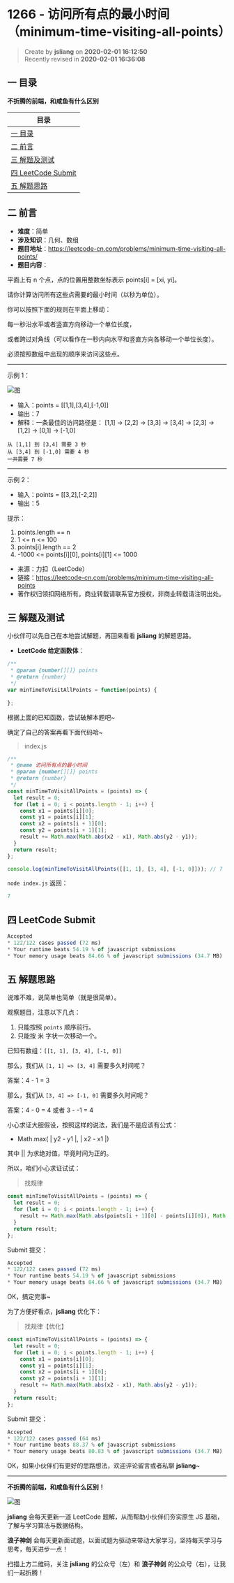 1266 - 访问所有点的最小时间（minimum-time-visiting-all-points）
===

> Create by **jsliang** on **2020-02-01 16:12:50**  
> Recently revised in **2020-02-01 16:36:08**

## 一 目录

**不折腾的前端，和咸鱼有什么区别**

| 目录 |
| --- | 
| [一 目录](#chapter-one) | 
| [二 前言](#chapter-two) |
| [三 解题及测试](#chapter-three) |
| [四 LeetCode Submit](#chapter-four) |
| [五 解题思路](#chapter-five) |

## 二 前言



* **难度**：简单
* **涉及知识**：几何、数组
* **题目地址**：https://leetcode-cn.com/problems/minimum-time-visiting-all-points/
* **题目内容**：

平面上有 n 个点，点的位置用整数坐标表示 points[i] = [xi, yi]。

请你计算访问所有这些点需要的最小时间（以秒为单位）。

你可以按照下面的规则在平面上移动：

每一秒沿水平或者竖直方向移动一个单位长度，

或者跨过对角线（可以看作在一秒内向水平和竖直方向各移动一个单位长度）。

必须按照数组中出现的顺序来访问这些点。

---

示例 1：

![图](../../../public-repertory/img/other-algorithm-1266-1.png)

* 输入：points = [[1,1],[3,4],[-1,0]]
* 输出：7
* 解释：一条最佳的访问路径是： [1,1] -> [2,2] -> [3,3] -> [3,4] -> [2,3] -> [1,2] -> [0,1] -> [-1,0]   

```
从 [1,1] 到 [3,4] 需要 3 秒 
从 [3,4] 到 [-1,0] 需要 4 秒
一共需要 7 秒
```

---

示例 2：

* 输入：points = [[3,2],[-2,2]]
* 输出：5

提示：

1. points.length == n
2. 1 <= n <= 100
3. points[i].length == 2
4. -1000 <= points[i][0], points[i][1] <= 1000

* 来源：力扣（LeetCode）
* 链接：https://leetcode-cn.com/problems/minimum-time-visiting-all-points
* 著作权归领扣网络所有。商业转载请联系官方授权，非商业转载请注明出处。

## 三 解题及测试



小伙伴可以先自己在本地尝试解题，再回来看看 **jsliang** 的解题思路。

* **LeetCode 给定函数体**：

```js
/**
 * @param {number[][]} points
 * @return {number}
 */
var minTimeToVisitAllPoints = function(points) {
    
};
```

根据上面的已知函数，尝试破解本题吧~

确定了自己的答案再看下面代码哈~

> index.js

```js
/**
 * @name 访问所有点的最小时间
 * @param {number[][]} points
 * @return {number}
 */
const minTimeToVisitAllPoints = (points) => {
  let result = 0;
  for (let i = 0; i < points.length - 1; i++) {
    const x1 = points[i][0];
    const y1 = points[i][1];
    const x2 = points[i + 1][0];
    const y2 = points[i + 1][1];
    result += Math.max(Math.abs(x2 - x1), Math.abs(y2 - y1));
  }
  return result;
};

console.log(minTimeToVisitAllPoints([[1, 1], [3, 4], [-1, 0]])); // 7
```

`node index.js` 返回：

```js
7
```

## 四 LeetCode Submit



```js
Accepted
* 122/122 cases passed (72 ms)
* Your runtime beats 54.19 % of javascript submissions
* Your memory usage beats 84.66 % of javascript submissions (34.7 MB)
```

## 五 解题思路



说难不难，说简单也简单（就是很简单）。

观察题目，注意以下几点：

1. 只能按照 `points` 顺序前行。
2. 只能按 米 字状一次移动一个。

已知有数组：`[[1, 1], [3, 4], [-1, 0]]`

那么，我们从 `[1, 1] => [3, 4]` 需要多久时间呢？

答案：4 - 1 = 3

那么，我们从 `[3, 4] => [-1, 0]` 需要多久时间呢？

答案：4 - 0 = 4 或者 3 - -1 = 4

小心求证大胆假设，按照这样的说法，我们是不是应该有公式：

* Math.max( | y2 - y1 |, | x2 - x1 |)

其中 || 为求绝对值，毕竟时间为正的。

所以，咱们小心求证试试：

> 找规律

```js
const minTimeToVisitAllPoints = (points) => {
  let result = 0;
  for (let i = 0; i < points.length - 1; i++) {
    result += Math.max(Math.abs(points[i + 1][0] - points[i][0]), Math.abs(points[i + 1][1] - points[i][1]));
  }
  return result;
};
```

Submit 提交：

```js
Accepted
* 122/122 cases passed (72 ms)
* Your runtime beats 54.19 % of javascript submissions
* Your memory usage beats 84.66 % of javascript submissions (34.7 MB)
```

OK，搞定完事~

为了方便好看点，**jsliang** 优化下：

> 找规律【优化】

```js
const minTimeToVisitAllPoints = (points) => {
  let result = 0;
  for (let i = 0; i < points.length - 1; i++) {
    const x1 = points[i][0];
    const y1 = points[i][1];
    const x2 = points[i + 1][0];
    const y2 = points[i + 1][1];
    result += Math.max(Math.abs(x2 - x1), Math.abs(y2 - y1));
  }
  return result;
};
```

Submit 提交：

```js
Accepted
* 122/122 cases passed (64 ms)
* Your runtime beats 88.37 % of javascript submissions
* Your memory usage beats 80.83 % of javascript submissions (34.7 MB)
```

OK，如果小伙伴们有更好的思路想法，欢迎评论留言或者私聊 **jsliang**~

---

**不折腾的前端，和咸鱼有什么区别！**

![图](../../../public-repertory/img/z-index-small.png)

**jsliang** 会每天更新一道 LeetCode 题解，从而帮助小伙伴们夯实原生 JS 基础，了解与学习算法与数据结构。

**浪子神剑** 会每天更新面试题，以面试题为驱动来带动大家学习，坚持每天学习与思考，每天进步一点！

扫描上方二维码，关注 **jsliang** 的公众号（左）和 **浪子神剑** 的公众号（右），让我们一起折腾！

